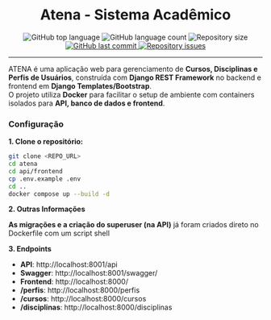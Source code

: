 <h1 align="center">
  Atena - Sistema Acadêmico
</h1>

<div align="center">
  <img alt="GitHub top language" src="https://img.shields.io/github/languages/top/saulojustiniano1/atena.svg" />
  
  <img alt="GitHub language count" src="https://img.shields.io/github/languages/count/saulojustiniano1/atena.svg" />
  
  <img alt="Repository size" src="https://img.shields.io/github/repo-size/saulojustiniano1/atena.svg" />

  <a href="https://github.com/saulojustiniano1/atena/commits/master">
    <img alt="GitHub last commit" src="https://img.shields.io/github/last-commit/saulojustiniano1/atena.svg" />
  </a>
  
  <a href="https://github.com/saulojustiniano1/atena/issues">
    <img alt="Repository issues" src="https://img.shields.io/github/issues/saulojustiniano1/atena.svg" />
  </a>
</div>

---

ATENA é uma aplicação web para gerenciamento de **Cursos, Disciplinas e Perfis de Usuários**, construída com **Django REST Framework** no backend e frontend em **Django Templates/Bootstrap**.  
O projeto utiliza **Docker** para facilitar o setup de ambiente com containers isolados para **API, banco de dados e frontend**.

### Configuração

**1. Clone o repositório:**

```bash
git clone <REPO_URL>
cd atena
cd api/frontend
cp .env.example .env
cd ..
docker compose up --build -d
```

**2. Outras Informações**

**As migrações e a criação do superuser (na API)** já foram criados direto no Dockerfile com um script shell

**3. Endpoints**

- **API**: http://localhost:8001/api
- **Swagger**: http://localhost:8001/swagger/
- **Frontend**: http://localhost:8000/
- **/perfis**: http://localhost:8000/perfis
- **/cursos**: http://localhost:8000/cursos
- **/disciplinas**: http://localhost:8000/disciplinas
